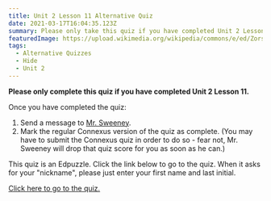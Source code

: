 ```yaml
---
title: Unit 2 Lesson 11 Alternative Quiz
date: 2021-03-17T16:04:35.123Z
summary: Please only take this quiz if you have completed Unit 2 Lesson 11.
featuredImage: https://upload.wikimedia.org/wikipedia/commons/e/ed/Zorse.jpg
tags:
  - Alternative Quizzes
  - Hide
  - Unit 2
---
```

**Please only complete this quiz if you have completed Unit 2 Lesson 11.**

Once you have completed the quiz:

1. Send a message to [Mr. Sweeney](https://www.connexus.com/webmail?hideHeader=true/#/composemessage?idWebuser=2786770).
2. Mark the regular Connexus version of the quiz as complete. (You may have to submit the Connexus quiz in order to do so - fear not, Mr. Sweeney will drop that quiz score for you as soon as he can.)

This quiz is an Edpuzzle. Click the link below to go to the quiz. When it asks for your "nickname", please just enter your first name and last initial.

[Click here to go to the quiz.](https://edpuzzle.com/assignments/6052277108860642330d4ec6/watch)